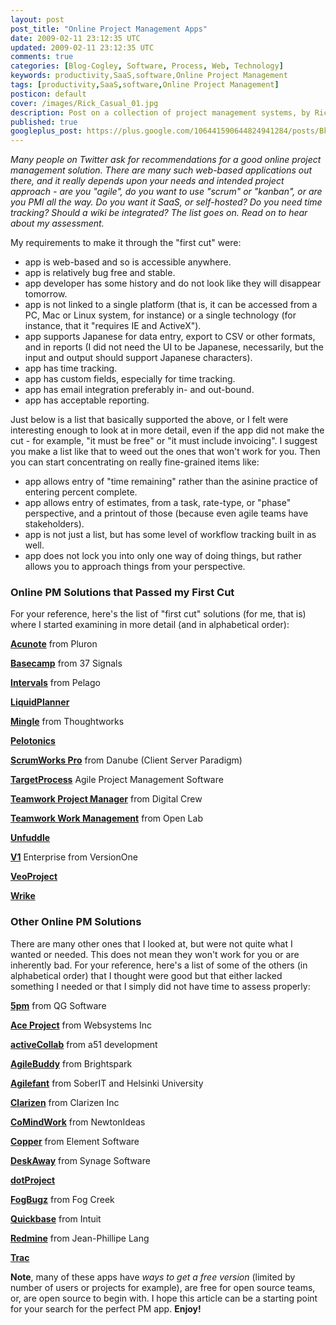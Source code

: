 ```yaml
---           
layout: post
post_title: "Online Project Management Apps"
date: 2009-02-11 23:12:35 UTC
updated: 2009-02-11 23:12:35 UTC
comments: true
categories: [Blog-Cogley, Software, Process, Web, Technology]
keywords: productivity,SaaS,software,Online Project Management
tags: [productivity,SaaS,software,Online Project Management]
posticon: default
cover: /images/Rick_Casual_01.jpg
description: Post on a collection of project management systems, by Rick Cogley. 
published: true
googleplus_post: https://plus.google.com/106441590644824941284/posts/BkcLfztNAzA
---
```


_Many people on Twitter ask for recommendations for a good online project management solution. There are many such web-based applications out there, and it really depends upon your needs and intended project approach - are you "agile", do you want to use "scrum" or "kanban", or are you PMI all the way. Do you want it SaaS, or self-hosted? Do you need time tracking? Should a wiki be integrated? The list goes on. Read on to hear about my assessment._

<!--more--> 

My requirements to make it through the "first cut" were:

* app is web-based and so is accessible anywhere.
* app is relatively bug free and stable.
* app developer has some history and do not look like they will disappear tomorrow.
* app is not linked to a single platform (that is, it can be accessed from a PC, Mac or Linux system, for instance) or a single technology (for instance, that it "requires IE and ActiveX").
* app supports Japanese for data entry, export to CSV or other formats, and in reports (I did not need the UI to be Japanese, necessarily, but the input and output should support Japanese characters). 
* app has time tracking.
* app has custom fields, especially for time tracking.
* app has email integration preferably in- and out-bound.
* app has acceptable reporting.

Just below is a list that basically supported the above, or I felt were interesting enough to look at in more detail, even if the app did not make the cut - for example, "it must be free" or "it must include invoicing". I suggest you make a list like that to weed out the ones that won't work for you. Then you can start concentrating on really fine-grained items like: 

* app allows entry of "time remaining" rather than the asinine practice of entering percent complete.
* app allows entry of estimates, from a task, rate-type, or "phase" perspective, and a printout of those (because even agile teams have stakeholders).
* app is not just a list, but has some level of workflow tracking built in as well.
* app does not lock you into only one way of doing things, but rather allows you to approach things from your perspective.

### Online PM Solutions that Passed my First Cut

For your reference, here's the list of "first cut" solutions (for me, that is) where I started examining in more detail (and in alphabetical order): 

**[Acunote](http://www.acunote.com)** from Pluron

**[Basecamp](http://www.basecamphq.com)** from 37 Signals

**[Intervals](http://www.myintervals.com)** from Pelago

**[LiquidPlanner](http://www.liquidplanner.com)**

**[Mingle](http://studios.thoughtworks.com)** from Thoughtworks

**[Pelotonics](http://www.pelotonics.com/)**

**[ScrumWorks Pro](http://www.danube.com)** from Danube (Client Server Paradigm)

**[TargetProcess](http://targetprocess.com)** Agile Project Management Software

**[Teamwork Project Manager](http://www.teamworkpm.net)** from Digital Crew

**[Teamwork Work Management](http://www.twproject.com)** from Open Lab

**[Unfuddle](http://www.unfuddle.com)**

**[V1](http://www.versionone.com)** Enterprise from VersionOne

**[VeoProject](http://www.veoproject.com)**

**[Wrike](http://www.wrike.com)**

### Other Online PM Solutions

There are many other ones that I looked at, but were not quite what I wanted or needed. This does not mean they won't work for you or are inherently bad. For your reference, here's a list of some of the others (in alphabetical order) that I thought were good but that either lacked something I needed or that I simply did not have time to assess properly: 

**[5pm](http://www.5pmweb.com)** from QG Software

**[Ace Project](http://www.aceproject.com/)** from Websystems Inc

**[activeCollab](http://www.activecollab.com/)** from a51 development

**[AgileBuddy](http://www.agilebuddy.com/)** from Brightspark

**[Agilefant](http://www.agilefant.org/wiki/display/AEF/Features)** from SoberIT and Helsinki University

**[Clarizen](http://www.clarizen.com/)** from Clarizen Inc

**[CoMindWork](http://www.comindwork.com/)** from NewtonIdeas

**[Copper](http://www.copperproject.com/)** from Element Software

**[DeskAway](http://www.deskaway.com/)** from Synage Software

**[dotProject](http://www.dotproject.net/)**

**[FogBugz](http://www.fogcreek.com/FogBugz/)** from Fog Creek

**[Quickbase](http://quickbase.intuit.com/overview/edition-comparison/)** from Intuit

**[Redmine](http://www.redmine.org/)** from Jean-Phillipe Lang

**[Trac](http://trac.edgewall.org/)**

**Note**, many of these apps have _ways to get a free version_ (limited by number of users or projects for example), are free for open source teams, or, are open source to begin with. I hope this article can be a starting point for your search for the perfect PM app. **Enjoy!** 

